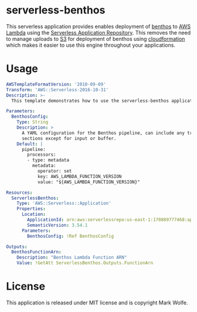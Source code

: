 # serverless-benthos

This serverless application provides enables deployment of [benthos](https://github.com/Jeffail/benthos) to [AWS Lambda](https://aws.amazon.com/lambda/) using the [Serverless Application Repository](https://aws.amazon.com/serverless/serverlessrepo/). This removes the need to manage uploads to [S3](https://aws.amazon.com/s3/) for deployment of benthos using [cloudformation](https://aws.amazon.com/cloudformation/) which makes it easier to use this engine throughout your applications.

# Usage

```yaml
AWSTemplateFormatVersion: '2010-09-09'
Transform: 'AWS::Serverless-2016-10-31'
Description: >-
  This template demonstrates how to use the serverless-benthos application.

Parameters:
  BenthosConfig:
    Type: String
    Description: >
      A YAML configuration for the Benthos pipeline, can include any traditional
      sections except for input or buffer.
    Default: |
      pipeline:
        processors:
        - type: metadata
          metadata:
            operator: set
            key: AWS_LAMBDA_FUNCTION_VERSION
            value: "${AWS_LAMBDA_FUNCTION_VERSION}"

Resources:
  ServerlessBenthos:
    Type: 'AWS::Serverless::Application'
    Properties:
      Location:
        ApplicationId: arn:aws:serverlessrepo:us-east-1:170889777468:applications/serverless-benthos
        SemanticVersion: 3.54.1
      Parameters:
        BenthosConfig: !Ref BenthosConfig

Outputs:
  BenthosFunctionArn:
    Description: "Benthos Lambda Function ARN"
    Value: !GetAtt ServerlessBenthos.Outputs.FunctionArn
```

# License

This application is released under MIT license and is copyright Mark Wolfe.